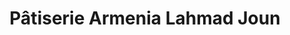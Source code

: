 ---
title: "Pâtiserie Armenia Lahmad Joun"
url: /montreal/patiserie-armenia-lahmad-joun/
shop: pastry
---